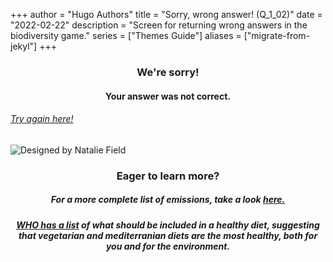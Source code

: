 +++
author = "Hugo Authors"
title = "Sorry, wrong answer! (Q_1_02)"
date = "2022-02-22"
description = "Screen for returning wrong answers in the biodiversity game."
series = ["Themes Guide"]
aliases = ["migrate-from-jekyl"]
+++

### <center> We're sorry! </center>
#### <center> Your answer was not correct. 
###### [Try again here!](https://biodivgame.github.io/archive/question-1_02/question-1_02/)

![Designed by Natalie Field](/img/cherry-blossoms.jpg)

### <center> Eager to learn more? </center>

##### <center> For a more complete list of emissions, take a look [here.](https://www.framtiden.no/gronne-tips/mat/sjekk-hvilken-mat-som-er-best-for-miljoet.html) </center>
##### <center> [WHO has a list](https://www.who.int/news-room/fact-sheets/detail/healthy-diet) of what should be included in a healthy diet, suggesting that vegetarian and mediterranian diets are the most healthy, both for you and for the environment. </center>



